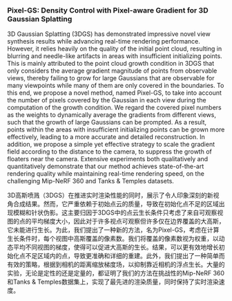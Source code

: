 ### Pixel-GS: Density Control with Pixel-aware Gradient for 3D Gaussian Splatting

3D Gaussian Splatting (3DGS) has demonstrated impressive novel view synthesis results while advancing real-time rendering performance. However, it relies heavily on the quality of the initial point cloud, resulting in blurring and needle-like artifacts in areas with insufficient initializing points. This is mainly attributed to the point cloud growth condition in 3DGS that only considers the average gradient magnitude of points from observable views, thereby failing to grow for large Gaussians that are observable for many viewpoints while many of them are only covered in the boundaries. To this end, we propose a novel method, named Pixel-GS, to take into account the number of pixels covered by the Gaussian in each view during the computation of the growth condition. We regard the covered pixel numbers as the weights to dynamically average the gradients from different views, such that the growth of large Gaussians can be prompted. As a result, points within the areas with insufficient initializing points can be grown more effectively, leading to a more accurate and detailed reconstruction. In addition, we propose a simple yet effective strategy to scale the gradient field according to the distance to the camera, to suppress the growth of floaters near the camera. Extensive experiments both qualitatively and quantitatively demonstrate that our method achieves state-of-the-art rendering quality while maintaining real-time rendering speed, on the challenging Mip-NeRF 360 and Tanks & Temples datasets.

3D高斯喷溅（3DGS）在推进实时渲染性能的同时，展示了令人印象深刻的新视角合成结果。然而，它严重依赖于初始点云的质量，导致在初始化点不足的区域出现模糊和针状伪影。这主要归因于3DGS中的点云生长条件只考虑了来自可观察视图的点的平均梯度大小，因此对于许多视点可观察但许多仅在边界覆盖的大高斯，它未能进行生长。为此，我们提出了一种新的方法，名为Pixel-GS，考虑在计算生长条件时，每个视图中高斯覆盖的像素数。我们将覆盖的像素数视为权重，以动态平均不同视图的梯度，使得可以促进大高斯的生长。结果，可以更有效地增长初始化点不足区域内的点，导致更准确和详细的重建。此外，我们提出了一种简单而有效的策略，根据到相机的距离缩放梯度场，以抑制靠近相机的浮点生长。大量的实验，无论是定性的还是定量的，都证明了我们的方法在挑战性的Mip-NeRF 360和Tanks & Temples数据集上，实现了最先进的渲染质量，同时保持了实时渲染速度。
